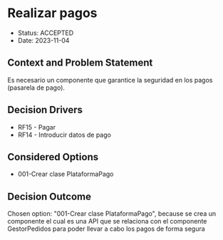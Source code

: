 # Realizar pagos

* Status: ACCEPTED
* Date: 2023-11-04

## Context and Problem Statement

Es necesario un componente que garantice la seguridad en los pagos (pasarela de pago).

## Decision Drivers

* RF15 - Pagar
* RF14 - Introducir datos de pago

## Considered Options

* 001-Crear clase PlataformaPago

## Decision Outcome

Chosen option: "001-Crear clase PlataformaPago", because se crea un componente el cual es una API que se relaciona con el componente GestorPedidos para poder llevar a cabo los pagos de forma segura
